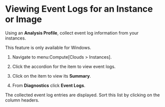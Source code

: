 # Viewing Event Logs for an Instance or Image

Using an **Analysis Profile**, collect event log information from your
instances.

<div class="note">

This feature is only available for Windows.

</div>

1.  Navigate to menu:Compute\[Clouds \> Instances\].

2.  Click the accordion for the item to view event logs.

3.  Click on the item to view its **Summary**.

4.  From **Diagnostics** click **Event Logs**.

The collected event log entries are displayed. Sort this list by
clicking on the column headers.
